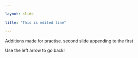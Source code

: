 ```yaml
---

layout: slide

title: "This is edited line"

---
```


Additions made for practise. second slide appending to the first

Use the left arrow to go back!
